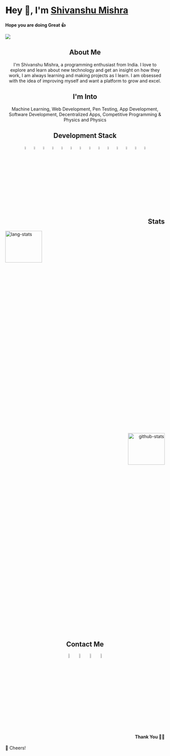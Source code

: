 # 𝐇ey 👋, I'm [Shivanshu Mishra](https://github.com/Shivanshu10) 
**Hope you are doing Great :thumbsup:**

![](https://visitor-badge.glitch.me/badge?page_id=Shivanshu10.Shivanshu10)

<h2 align="center">About Me</h2>

<p align="center">
I'm Shivanshu Mishra, a programming enthusiast from India. I love to explore and learn about new technology and get an insight on how they work, I am always learning and making projects as I learn. I am obsessed with the idea of improving myself and want a platform to grow and excel.
</p>


<h2 align="center">I'm Into</h2>

<p align="center">
Machine Learning, Web Development, Pen Testing, App Development, Software Development, Decentralized Apps, Competitive Programming & Physics and Physics
</p>


<h2 align="center">Development Stack</h2>

<p align="center">
  <img src="https://seeklogo.com/images/P/python-logo-A32636CAA3-seeklogo.com.png" alt="python-logo" height="5%" width="5%">
  <img src="https://seeklogo.com/images/V/visual-studio-code-logo-449D71944F-seeklogo.com.png" alt="vscode-logo" height="5%" width="5%">
  <img src="https://seeklogo.com/images/G/github-logo-7880D80B8D-seeklogo.com.png" alt="github-logo" height="5%" width="5%">
  <img src="https://seeklogo.com/images/L/Linux_Tux-logo-DA252F3C21-seeklogo.com.png" alt="linux-logo" height="5%" width="5%">  
  <img src="https://seeklogo.com/images/C/c-logo-1B1817C041-seeklogo.com.png" alt="cpp-logo" height="5%" width="5%">
  <img src="https://seeklogo.com/images/H/html5-logo-EF92D240D7-seeklogo.com.png" alt="html-logo" height="5%" width="5%">
  <img src="https://seeklogo.com/images/C/css3-logo-8724075274-seeklogo.com.png" alt="css-logo" height="5%" width="5%">
  <img src="https://seeklogo.com/images/B/bootstrap-logo-3C30FB2A16-seeklogo.com.png" alt="bootstrap-logo" height="5%" width="5%">
  <img src="https://seeklogo.com/images/J/java-logo-7F8B35BAB3-seeklogo.com.png" alt="java-logo" height="5%" width="5%">
  <img src="https://seeklogo.com/images/R/react-logo-7B3CE81517-seeklogo.com.png" alt="react-logo" height="5%" width="5%">
  <img src="https://seeklogo.com/images/N/nodejs-logo-D26404F360-seeklogo.com.png" alt="nodejs-logo" height="5%" width="5%">
  <img src="https://seeklogo.com/images/J/javascript-js-logo-2949701702-seeklogo.com.png" alt="js-logo" height="5%" width="5%">
  <img src="https://upload.wikimedia.org/wikipedia/commons/a/ae/Keras_logo.svg" alt="keras-logo" height="5%" width="5%">
  <img src="https://seeklogo.com/images/T/tensorflow-logo-02FCED4F98-seeklogo.com.png" alt="tensorflow-logo" height="5%" width="5%">
</p>


<h2 align="right">Stats</h2>

<p>
 <img src="https://github-readme-stats.vercel.app/api/top-langs/?username=Shivanshu10&layout=compact&theme=radical" alt="lang-stats" width="48%" height="16%">
</p>

<p align="right">
 <img src="https://github-readme-stats.vercel.app/api?username=Shivanshu10&show_icons=true&theme=radical" alt="github-stats" width="48%" height="16%">
</p>


<h2 align="center">Contact Me</h2>

<p align="center">
 <a href="mailto:smishra10@protonmail.com"><img align="center" src="https://simpleicons.org/icons/protonmail.svg" width="6%" height="6%" alt="protonmail"></a>
 <a href="https://www.hackerrank.com/d0tc0m"><img align="center"  src="https://simpleicons.org/icons/hackerrank.svg" alt="hackerank" width="6%" height="6%"></a>
 <a href="https://www.codechef.com/users/mshivanshu10"><img align="center"  src="https://simpleicons.org/icons/codechef.svg" alt="codechef" width="6%" height="6%"></a>
 <a href="https://www.hackthebox.eu/home/users/profile/495276"><img align="center"  src="https://simpleicons.org/icons/hackthebox.svg" alt="hackthebox" width="6%" height="6%"></a>
</p>


<h4 align="right">Thank You 🙏🏼</h4>

🥂 Cheers!
